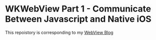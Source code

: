# WKWebView Part 1 - Communicate Between Javascript and Native iOS
This repoistory is corresponding to my [WebView Blog](https://shanerudolf.wordpress.com/2018/01/16/the-journey-begins/)
